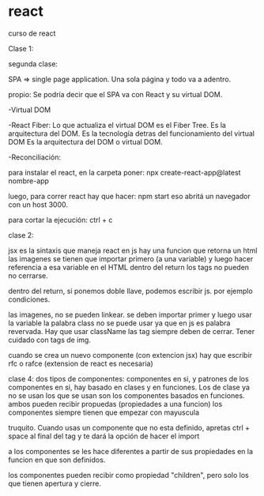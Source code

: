# react
curso de react

Clase 1: 


segunda clase: 

SPA => single page application. Una sola página y todo va a adentro.

propio: Se podría decir que el SPA va con React y su virtual DOM.

-Virtual DOM


-React Fiber: Lo que actualiza el virtual DOM es el Fiber Tree. Es la arquitectura del DOM. Es la tecnología detras del funcionamiento del virtual DOM
Es la arquitectura del DOM o virtual DOM.

-Reconciliación:


para instalar el react, en la carpeta poner:
npx create-react-app@latest nombre-app

luego, para correr react hay que hacer: 
npm start 
eso abritá un navegador con un host 3000.

para cortar la ejecución: ctrl + c

clase 2: 

jsx es la sintaxis que maneja react
en js hay una funcion que retorna un html
las imagenes se tienen que importar primero (a una variable) y luego hacer referencia a esa variable en el HTML dentro del return
los tags no pueden no cerrarse. 

dentro del return, si ponemos doble llave, podemos escribir js. por ejemplo condiciones. 

las imagenes, no se pueden linkear. se deben importar primer y luego usar la variable
la palabra class no se puede usar ya que en js es palabra revervada. Hay que usar className
las tag siempre deben de cerrar. Tener cuidado con tags de img. 

cuando se crea un nuevo componente (con extencion jsx) hay que escribir rfc o rafce (extension de react es necesaria)

clase 4:
dos tipos de componentes: componentes en si, y patrones
de los componentes en si, hay basado en clases y en funciones. Los de clase ya no se usan
los que se usan son los componentes basados en funciones. 
ambos pueden recibir propuedas (propiedades a una funcion)
los componentes siempre tienen que empezar con mayuscula

truquito. Cuando usas un componente que no esta definido, apretas ctrl + space al final del tag y te dará la opción de hacer el import

a los componentes se les hace diferentes a partir de sus propiedades en la funcion en que son definidos. 

los componentes pueden recibir como propiedad "children", pero solo los que tienen apertura y cierre. 